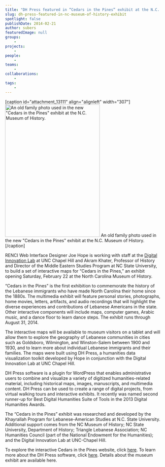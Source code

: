 ```yaml
---
title: "DH Press featured in “Cedars in the Pines” exhibit at the N.C. Museum of History"
slug: dh-press-featured-in-nc-museum-of-history-exhibit
spotlight: false
publishDate: 2014-02-21
author: subers
featuredImage: null
groups:
    - 
projects:
    - 
people:
    - 
teams: 
    - 
collaborations:
    - 
tags:
    - 
---
```

[caption id="attachment_13111" align="alignleft" width="307"]<a href="http://www.renci.org/wp-content/uploads/2014/02/Zaytoun_Family_PaternalGparents1914.jpg"><img class=" wp-image-13111  " src="http://www.renci.org/wp-content/uploads/2014/02/Zaytoun_Family_PaternalGparents1914-731x1024.jpg" alt="An old family photo used in the new &quot;Cedars in the Pines&quot; exhibit at the N.C. Museum of History." width="307" height="430" /></a> An old family photo used in the new "Cedars in the Pines" exhibit at the N.C. Museum of History.[/caption]

RENCI Web Interface Designer Joe Hope is working with staff at the <a href="https://digitalinnovation.unc.edu" target="_blank">Digital Innovation Lab</a> at UNC Chapel Hill and Akram Khater, Professor of History and Director of the Middle Eastern Studies Program at NC State University, to build a set of interactive maps for “Cedars in the Pines,” an exhibit opening Saturday, February 22 at the North Carolina Museum of History.

“Cedars in the Pines” is the first exhibition<i> </i>to commemorate the history of the Lebanese immigrants who have made North Carolina their home since the 1880s. The multimedia exhibit will feature personal stories, photographs, home movies, letters, artifacts, and audio recordings that will highlight the diverse experiences and contributions of Lebanese Americans in the state. Other interactive components will include maps, computer games, Arabic music, and a dance floor to learn dance steps. The exhibit runs through August 31, 2014. <!--more-->

The interactive maps will be available to museum visitors on a tablet and will allow them to explore the geography of Lebanese communities in cities such as Goldsboro, Wilmington, and Winston-Salem between 1900 and 1930, and to learn more about individual Lebanese immigrants and their families. The maps were built using DH Press, a humanities data visualization toolkit developed by Hope in conjunction with the Digital Innovation Lab at UNC Chapel Hill.

DH Press software is a plugin for WordPress that enables administrative users to combine and visualize a variety of digitized humanities-related material, including historical maps, images, manuscripts, and multimedia content. DH Press can be used to create a range of digital projects, from virtual walking tours and interactive exhibits. It recently was named second runner-up for Best Digital Humanities Suite of Tools in the 2013 Digital Humanities Awards.

The “Cedars in the Pines” exhibit was researched and developed by the Khayrallah Program for Lebanese-American Studies at N.C. State University. Additional support comes from the NC Museum of History; NC State University, Department of History; Triangle Lebanese Association; NC Humanities Council (part of the National Endowment for the Humanities); and the Digital Innovation Lab at UNC-Chapel Hill.

To explore the interactive Cedars in the Pines website, click <a href="http://digital.nclebanese.org" target="_blank">here</a>. To learn more about the DH Press software, click <a href="http://dhpress.org" target="_blank">here</a>. Details about the museum exhibit are available here.

